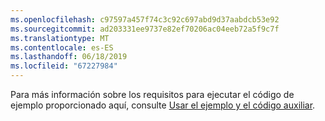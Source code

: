 ```yaml
---
ms.openlocfilehash: c97597a457f74c3c92c697abd9d37aabdcb53e92
ms.sourcegitcommit: ad203331ee9737e82ef70206ac04eeb72a5f9c7f
ms.translationtype: MT
ms.contentlocale: es-ES
ms.lasthandoff: 06/18/2019
ms.locfileid: "67227984"
---
```

Para más información sobre los requisitos para ejecutar el código de ejemplo proporcionado aquí, consulte [Usar el ejemplo y el código auxiliar](../developer/org-service/use-sample-helper-code.md).